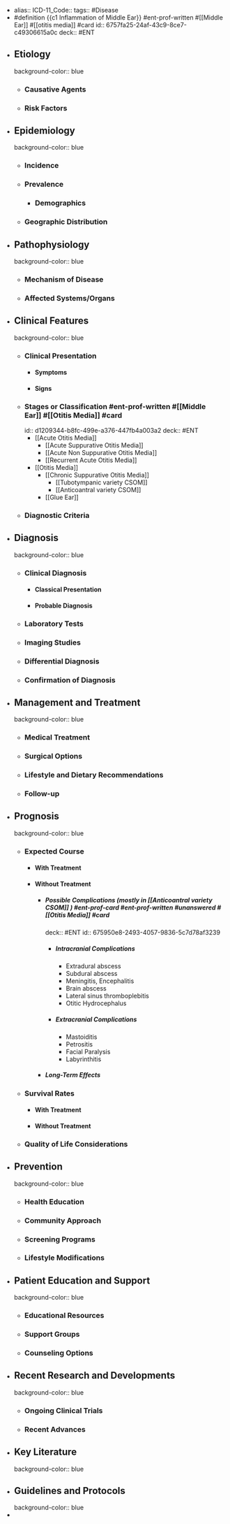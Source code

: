 - alias::
  ICD-11_Code::
  tags:: #Disease
- #definition {{c1 Inflammation of Middle Ear}} #ent-prof-written #[[Middle Ear]] #[[otitis media]] #card
  id:: 6757fa25-24af-43c9-8ce7-c49306615a0c
  deck:: #ENT
- ## Etiology
  background-color:: blue
  - ### Causative Agents
  - ### Risk Factors
- ## Epidemiology
  background-color:: blue
  - ### Incidence
  - ### Prevalence
    - ### Demographics
  - ### Geographic Distribution
- ## Pathophysiology
  background-color:: blue
  - ### Mechanism of Disease
  - ### Affected Systems/Organs
- ## Clinical Features
  background-color:: blue
  - ### Clinical Presentation
    - #### Symptoms
    - #### Signs
  - ### Stages or Classification #ent-prof-written #[[Middle Ear]] #[[Otitis Media]] #card
    id:: d1209344-b8fc-499e-a376-447fb4a003a2
    deck:: #ENT
    - [[Acute Otitis Media]]
      - [[Acute Suppurative Otitis Media]]
      - [[Acute Non Suppurative Otitis Media]]
      - [[Recurrent Acute Otitis Media]]
    - [[Otitis Media]]
      - [[Chronic Suppurative Otitis Media]]
        - [[Tubotympanic variety CSOM]]
        - [[Anticoantral variety CSOM]]
      - [[Glue Ear]]
  - ### Diagnostic Criteria
- ## Diagnosis
  background-color:: blue
  - ### Clinical Diagnosis
    - #### Classical Presentation
    - #### Probable Diagnosis
  - ### Laboratory Tests
  - ### Imaging Studies
  - ### Differential Diagnosis
  - ### Confirmation of Diagnosis
- ## Management and Treatment
  background-color:: blue
  - ### Medical Treatment
  - ### Surgical Options
  - ### Lifestyle and Dietary Recommendations
  - ### Follow-up
- ## Prognosis
  background-color:: blue
  - ### Expected Course
    - #### With Treatment
    - #### Without Treatment
      - ##### Possible Complications (mostly in [[Anticoantral variety CSOM]] ) #ent-prof-card #ent-prof-written #unanswered #[[Otitis Media]] #card
        deck:: #ENT
        id:: 675950e8-2493-4057-9836-5c7d78af3239
        - ##### Intracranial Complications
          - Extradural abscess
          - Subdural abscess
          - Meningitis, Encephalitis
          - Brain abscess
          - Lateral sinus thromboplebitis
          - Otitic Hydrocephalus
        - ##### Extracranial Complications
          - Mastoiditis
          - Petrositis
          - Facial Paralysis
          - Labyrinthitis
      - ##### Long-Term Effects
  - ### Survival Rates
    - #### With Treatment
    - #### Without Treatment
  - ### Quality of Life Considerations
- ## Prevention
  background-color:: blue
  - ### Health Education
  - ### Community Approach
  - ### Screening Programs
  - ### Lifestyle Modifications
- ## Patient Education and Support
  background-color:: blue
  - ### Educational Resources
  - ### Support Groups
  - ### Counseling Options
- ## Recent Research and Developments
  background-color:: blue
  - ### Ongoing Clinical Trials
  - ### Recent Advances
- ## Key Literature
  background-color:: blue
- ## Guidelines and Protocols
  background-color:: blue
-
